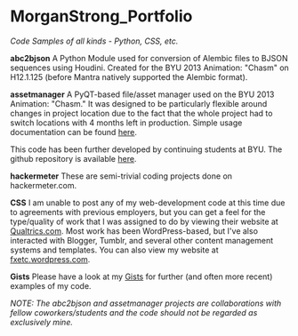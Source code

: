 MorganStrong_Portfolio
======================

*Code Samples of all kinds - Python, CSS, etc.*

**abc2bjson**
A Python Module used for conversion of Alembic files to BJSON sequences using
Houdini.  Created for the BYU 2013 Animation: "Chasm" on H12.1.125 (before 
Mantra natively supported the Alembic format).

**assetmanager**
A PyQT-based file/asset manager used on the BYU 2013 Animation: "Chasm."
It was designed to be particularly flexible around changes in project location
due to the fact that the whole project had to switch locations with 4 months
left in production. Simple usage documentation can be found [here](https://docs.google.com/document/d/15b4WI8D4d6BDSWr9BkZcwCJNbw2ctkp9bzPuXyC0TgA/edit?usp=sharing).

This code has been further developed by continuing students at BYU. The github
repository is available [here](https://github.com/byu-animation/byu-animation-tools).

**hackermeter**
These are semi-trivial coding projects done on hackermeter.com.

**CSS**
I am unable to post any of my web-development code at this time due to agreements
with previous employers, but you can get a feel for the type/quality of work that
I was assigned to do by viewing their website at [Qualtrics.com](http://www.qualtrics.com).
Most work has been WordPress-based, but I've also interacted with Blogger, Tumblr, 
and several other content management systems and templates.  You can also view my
website at [fxetc.wordpress.com](http://fxetc.wordpress.com).

**Gists**
Please have a look at my [Gists](https://gist.github.com/rIZenAShes) for further (and often
more recent) examples of my code.


*NOTE: The abc2bjson and assetmanager projects are collaborations with fellow coworkers/students and the code should not be regarded as exclusively mine.*
